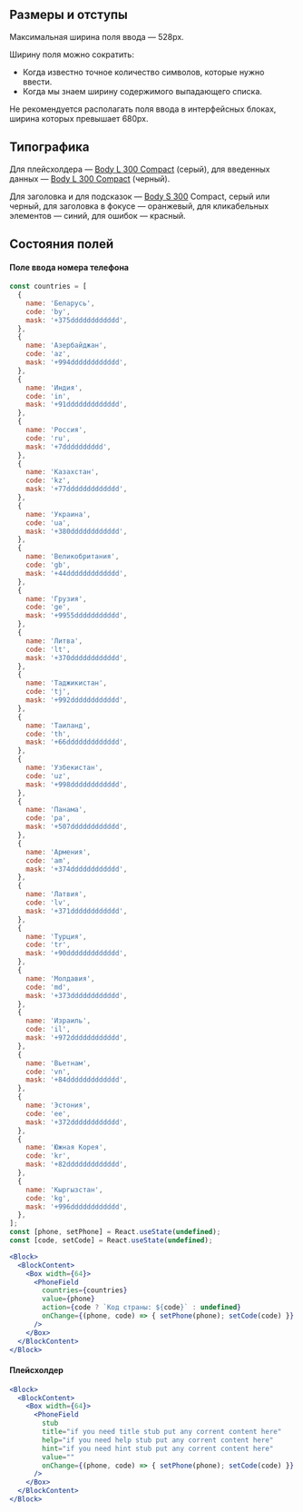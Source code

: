 ## Размеры и отступы

Максимальная ширина поля ввода — 528px.

Ширину поля можно сократить:
- Когда известно точное количество символов, которые нужно ввести.
- Когда мы знаем ширину содержимого выпадающего списка.

Не рекомендуется располагать поля ввода в интерфейсных блоках, ширина которых превышает 680px.

## Типографика

Для плейсхолдера — [Body L 300 Compact](#/Компоненты/Heading) (серый), для введенных данных — [Body L 300 Compact]() (черный).

Для заголовка и для подсказок — [Body S 300]() Compact, серый или черный, для заголовка в фокусе — оранжевый, для кликабельных элементов — синий, для ошибок — красный.

## Состояния полей

#### Поле ввода номера телефона

```jsx
const countries = [
  {
    name: 'Беларусь',
    code: 'by',
    mask: '+375dddddddddddd',
  },
  {
    name: 'Азербайджан',
    code: 'az',
    mask: '+994dddddddddddd',
  },
  {
    name: 'Индия',
    code: 'in',
    mask: '+91ddddddddddddd',
  },
  {
    name: 'Россия',
    code: 'ru',
    mask: '+7dddddddddd',
  },
  {
    name: 'Казахстан',
    code: 'kz',
    mask: '+77ddddddddddddd',
  },
  {
    name: 'Украина',
    code: 'ua',
    mask: '+380dddddddddddd',
  },
  {
    name: 'Великобритания',
    code: 'gb',
    mask: '+44ddddddddddddd',
  },
  {
    name: 'Грузия',
    code: 'ge',
    mask: '+9955ddddddddddd',
  },
  {
    name: 'Литва',
    code: 'lt',
    mask: '+370dddddddddddd',
  },
  {
    name: 'Таджикистан',
    code: 'tj',
    mask: '+992dddddddddddd',
  },
  {
    name: 'Таиланд',
    code: 'th',
    mask: '+66ddddddddddddd',
  },
  {
    name: 'Узбекистан',
    code: 'uz',
    mask: '+998dddddddddddd',
  },
  {
    name: 'Панама',
    code: 'pa',
    mask: '+507dddddddddddd',
  },
  {
    name: 'Армения',
    code: 'am',
    mask: '+374dddddddddddd',
  },
  {
    name: 'Латвия',
    code: 'lv',
    mask: '+371dddddddddddd',
  },
  {
    name: 'Турция',
    code: 'tr',
    mask: '+90ddddddddddddd',
  },
  {
    name: 'Молдавия',
    code: 'md',
    mask: '+373dddddddddddd',
  },
  {
    name: 'Израиль',
    code: 'il',
    mask: '+972dddddddddddd',
  },
  {
    name: 'Вьетнам',
    code: 'vn',
    mask: '+84ddddddddddddd',
  },
  {
    name: 'Эстония',
    code: 'ee',
    mask: '+372dddddddddddd',
  },
  {
    name: 'Южная Корея',
    code: 'kr',
    mask: '+82ddddddddddddd',
  },
  {
    name: 'Кыргызстан',
    code: 'kg',
    mask: '+996dddddddddddd',
  },
];
const [phone, setPhone] = React.useState(undefined);
const [code, setCode] = React.useState(undefined);

<Block>
  <BlockContent>
    <Box width={64}>
      <PhoneField
        countries={countries}
        value={phone}
        action={code ? `Код страны: ${code}` : undefined}
        onChange={(phone, code) => { setPhone(phone); setCode(code) }}
      />
    </Box>
  </BlockContent>
</Block>
```

#### Плейсхолдер

```jsx
<Block>
  <BlockContent>
    <Box width={64}>
      <PhoneField
        stub
        title="if you need title stub put any corrent content here"
        help="if you need help stub put any corrent content here"
        hint="if you need hint stub put any corrent content here"
        value=""
        onChange={(phone, code) => { setPhone(phone); setCode(code) }}
      />
    </Box>
  </BlockContent>
</Block>
```
